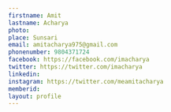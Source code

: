 ```yaml
---
firstname: Amit
lastname: Acharya
photo: 
place: Sunsari
email: amitacharya975@gmail.com
phonenumber: 9804371724
facebook: https://facebook.com/imacharya
twitter: https://twitter.com/imacharya
linkedin:
instagram: https://twitter.com/meamitacharya
memberid:
layout: profile
---
```


